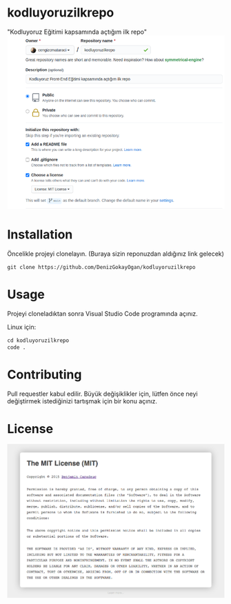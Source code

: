 # kodluyoruzilkrepo
"Kodluyoruz Eğitimi kapsamında açtığım ilk repo"
![.](https://github.com/Kodluyoruz/taskforce/blob/main/git/odev1/figures/github.png)

# Installation
Öncelikle projeyi clonelayın. (Buraya sizin reponuzdan aldığınız link gelecek)
```
git clone https://github.com/DenizGokayOgan/kodluyoruzilkrepo
```
 # Usage
 Projeyi cloneladıktan sonra Visual Studio Code programında açınız.

Linux için:
```
cd kodluyoruzilkrepo
code .
```
# Contributing
Pull requestler kabul edilir. Büyük değişiklikler için, lütfen önce neyi değiştirmek istediğinizi tartışmak için bir konu açınız.
# License

![MIT](https://raw.githubusercontent.com/benavern/MIT/master/screenshot.png)

